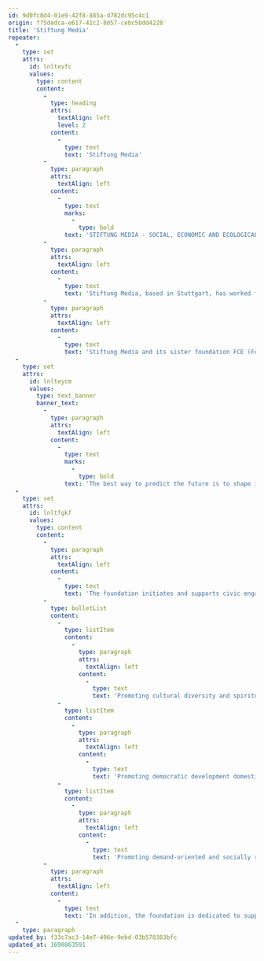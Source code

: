 ```yaml
---
id: 9d0fc8d4-01e9-42f8-885a-d782dc95c4c1
origin: f75dedca-e617-41c2-8057-cebc5bdd4228
title: 'Stiftung Media'
repeater:
  -
    type: set
    attrs:
      id: lnltevfc
      values:
        type: content
        content:
          -
            type: heading
            attrs:
              textAlign: left
              level: 2
            content:
              -
                type: text
                text: 'Stiftung Media'
          -
            type: paragraph
            attrs:
              textAlign: left
            content:
              -
                type: text
                marks:
                  -
                    type: bold
                text: 'STIFTUNG MEDIA - SOCIAL, ECONOMIC AND ECOLOGICAL RENEWAL'
          -
            type: paragraph
            attrs:
              textAlign: left
            content:
              -
                type: text
                text: 'Stiftung Media, based in Stuttgart, has worked for many years to improve the social, economic, and ecological situation. It is closely associated with the works of the artist Joseph Beuys and his idea of the “social sculpture“ that he developed in the 1970s and put into practice in several projects.'
          -
            type: paragraph
            attrs:
              textAlign: left
            content:
              -
                type: text
                text: 'Stiftung Media and its sister foundation FCE (Foundation for Culture and Ecology), based in Transylvania, Romania, are working on new basic approaches to social design based on the idea that humans are responsible for themselves and are free. Furthermore, the FCE accepts the responsibility to restore and preserve a healthy and natural basis for life.'
  -
    type: set
    attrs:
      id: lnlteycm
      values:
        type: text_banner
        banner_text:
          -
            type: paragraph
            attrs:
              textAlign: left
            content:
              -
                type: text
                marks:
                  -
                    type: bold
                text: 'The best way to predict the future is to shape it yourself.'
  -
    type: set
    attrs:
      id: lnltfgkf
      values:
        type: content
        content:
          -
            type: paragraph
            attrs:
              textAlign: left
            content:
              -
                type: text
                text: 'The foundation initiates and supports civic engagement and sustainability projects domestically and internationally in the following fields.'
          -
            type: bulletList
            content:
              -
                type: listItem
                content:
                  -
                    type: paragraph
                    attrs:
                      textAlign: left
                    content:
                      -
                        type: text
                        text: 'Promoting cultural diversity and spiritual freedom.'
              -
                type: listItem
                content:
                  -
                    type: paragraph
                    attrs:
                      textAlign: left
                    content:
                      -
                        type: text
                        text: 'Promoting democratic development domestically and internationally as well as the systematic safeguarding of human rights.'
              -
                type: listItem
                content:
                  -
                    type: paragraph
                    attrs:
                      textAlign: left
                    content:
                      -
                        type: text
                        text: 'Promoting demand-oriented and socially responsible economic systems while complying with ecological principles.'
          -
            type: paragraph
            attrs:
              textAlign: left
            content:
              -
                type: text
                text: 'In addition, the foundation is dedicated to support understanding and communication between different people and cultures, especially with and within (Eastern) Europe. Special effort is dedicated to bolster the independence and resourcefulness of the local population through material and spiritual support. Projects in ecological farming are especially prioritized.'
  -
    type: paragraph
updated_by: f33c7ac3-14e7-496e-9ebd-03b570383bfc
updated_at: 1698863591
---
```


